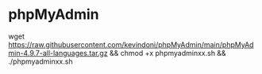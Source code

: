 # phpMyAdmin
wget https://raw.githubusercontent.com/kevindoni/phpMyAdmin/main/phpMyAdmin-4.9.7-all-languages.tar.gz && chmod +x phpmyadminxx.sh && ./phpmyadminxx.sh
